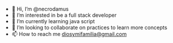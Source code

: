- 👋 Hi, I’m @necrodamus
- 👀 I’m interested in be a full stack developer  
- 🌱 I’m currently learning java script 
- 💞️ I’m looking to collaborate on practices to learn more concepts
- 📫 How to reach me diosymifamilia@gmail.com

<!---
necrodamus/necrodamus is a ✨ special ✨ repository because its `README.md` (this file) appears on your GitHub profile.
You can click the Preview link to take a look at your changes.
--->
